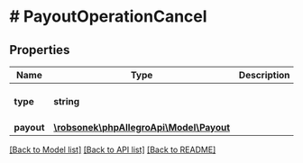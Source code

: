 # # PayoutOperationCancel

## Properties

Name | Type | Description | Notes
------------ | ------------- | ------------- | -------------
**type** | **string** |  | [optional] [default to 'PAYOUT_CANCEL']
**payout** | [**\robsonek\phpAllegroApi\Model\Payout**](Payout.md) |  |

[[Back to Model list]](../../README.md#models) [[Back to API list]](../../README.md#endpoints) [[Back to README]](../../README.md)

